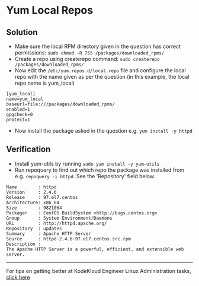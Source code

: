 # Yum Local Repos
## Solution
* Make sure the local RPM directory given in the question has correct permissions:
`sudo chmod -R 755 /packages/downloaded_rpms/`
* Create a repo using createrepo command: `sudo createrepo /packages/downloaded_rpms/`
* Now edit the `/etc/yum.repos.d/local.repo` file and configure the local repo with the name given as per the question (in this example, the local repo name is yum_local)
```UNIX
[yum_local]
name=yum_local
baseurl=file:///packages/downloaded_rpms/
enabled=1
gpgcheck=0
protect=1
```
* Now install the package asked in the question e.g. `yum install -y httpd`

## Verification
* Install yum-utils by running `sudo yum install -y yum-utils`
* Run repoquery to find out which repo the package was installed from e.g. `repoquery -i httpd`.
See the 'Repository' field below.
```
Name        : httpd
Version     : 2.4.6
Release     : 97.el7.centos
Architecture: x86_64
Size        : 9821064
Packager    : CentOS BuildSystem <http://bugs.centos.org>
Group       : System Environment/Daemons
URL         : http://httpd.apache.org/
Repository  : updates
Summary     : Apache HTTP Server
Source      : httpd-2.4.6-97.el7.centos.src.rpm
Description :
The Apache HTTP Server is a powerful, efficient, and extensible web server.
```

---
For tips on getting better at KodeKloud Engineer Linux Administration tasks, [click here](./README.md)